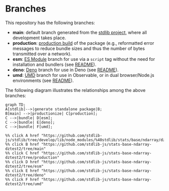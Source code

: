 <!--

@license Apache-2.0

Copyright (c) 2022 The Stdlib Authors.

Licensed under the Apache License, Version 2.0 (the "License");
you may not use this file except in compliance with the License.
You may obtain a copy of the License at

    http://www.apache.org/licenses/LICENSE-2.0

Unless required by applicable law or agreed to in writing, software
distributed under the License is distributed on an "AS IS" BASIS,
WITHOUT WARRANTIES OR CONDITIONS OF ANY KIND, either express or implied.
See the License for the specific language governing permissions and
limitations under the License.

-->

# Branches

This repository has the following branches:

-   **main**: default branch generated from the [stdlib project][stdlib-url], where all development takes place.
-   **production**: [production build][production-url] of the package (e.g., reformatted error messages to reduce bundle sizes and thus the number of bytes transmitted over a network).
-   **esm**: [ES Module][esm-url] branch for use via a `script` tag without the need for installation and bundlers (see [README][esm-readme]).
-   **deno**: [Deno][deno-url] branch for use in Deno (see [README][deno-readme]).
-   **umd**: [UMD][umd-url] branch for use in Observable, or in dual browser/Node.js environments (see [README][umd-readme]).

The following diagram illustrates the relationships among the above branches:

```mermaid
graph TD;
A[stdlib]-->|generate standalone package|B;
B[main] -->|productionize| C[production];
C -->|bundle| D[esm];
C -->|bundle| E[deno];
C -->|bundle| F[umd];

%% click A href "https://github.com/stdlib-js/stdlib/tree/develop/lib/node_modules/%40stdlib/stats/base/ndarray/dztest2"
%% click B href "https://github.com/stdlib-js/stats-base-ndarray-dztest2/tree/main"
%% click C href "https://github.com/stdlib-js/stats-base-ndarray-dztest2/tree/production"
%% click D href "https://github.com/stdlib-js/stats-base-ndarray-dztest2/tree/esm"
%% click E href "https://github.com/stdlib-js/stats-base-ndarray-dztest2/tree/deno"
%% click F href "https://github.com/stdlib-js/stats-base-ndarray-dztest2/tree/umd"
```

[stdlib-url]: https://github.com/stdlib-js/stdlib/tree/develop/lib/node_modules/%40stdlib/stats/base/ndarray/dztest2
[production-url]: https://github.com/stdlib-js/stats-base-ndarray-dztest2/tree/production
[deno-url]: https://github.com/stdlib-js/stats-base-ndarray-dztest2/tree/deno
[deno-readme]: https://github.com/stdlib-js/stats-base-ndarray-dztest2/blob/deno/README.md
[umd-url]: https://github.com/stdlib-js/stats-base-ndarray-dztest2/tree/umd
[umd-readme]: https://github.com/stdlib-js/stats-base-ndarray-dztest2/blob/umd/README.md
[esm-url]: https://github.com/stdlib-js/stats-base-ndarray-dztest2/tree/esm
[esm-readme]: https://github.com/stdlib-js/stats-base-ndarray-dztest2/blob/esm/README.md